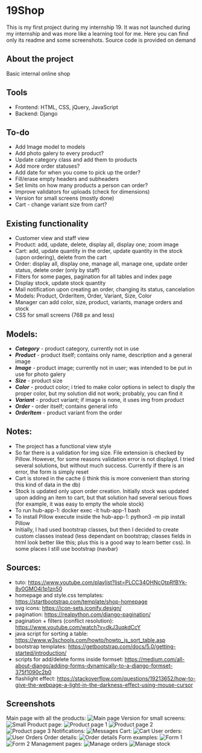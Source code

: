# 19Shop
This is my first project during my internship 19. It was not launched during my internship and was more like a learning tool for me. Here you can find only its readme and some screenshots. Source code is provided on demand

## About the project
Basic internal online shop

## Tools
* Frontend: HTML, CSS, jQuery, JavaScript
* Backend: Django

## To-do
* Add Image model to models
* Add photo galery to every product?
* Update category class and add them to products
* Add more order statuses? 
* Add date for when you come to pick up the order?
* Fill/erase empty headers and subheaders
* Set limits on how many products a person can order?
* Improve validators for uploads (check for dimensions)
* Version for small screens (mostly done)
* Cart - change variant size from cart?

## Existing functionality
* Customer view and staff view
* Product: add, update, delete, display all, display one; zoom image
* Cart: add, update quantity in the order, update quantity in the stock (upon ordering), delete from the cart
* Order: display all, display one, manage all, manage one, update order status, delete order (only by staff)
* Filters for some pages, pagination for all tables and index page
* Display stock, update stock quantity
* Mail notification upon creating an order, changing its status, cancelation
* Models: Product, OrderItem, Order, Variant, Size, Color
* Manager can add color, size, product, variants, manage orders and stock
* CSS for small screens (768 px and less)

## Models:
* ***Category*** - product category, currently not in use
* ***Product*** - product itself; contains only name, description and a general image
* ***Image*** - product image; currently not in user; was intended to be put in use for photo galery 
* ***Size*** - product size
* ***Color*** - product color; i tried to make color options in select to disply the proper color, but my solution did not work; probably, you can find it
* ***Variant*** - product variant; if image is none, it uses img from product
* ***Order*** - order itself; contains general info
* ***OrderItem*** - product variant from the order

## Notes:
* The project has a functional view style
* So far there is a validation for img size. File extension is checked by Pillow. However, for some reasons validation error is not displayd. I tried several solutions, but without much success. Currently if there is an error, the form is simply reset
* Cart is stored in the cache (i think this is more convenient than storing this kind of data in the db)
* Stock is updated only upon order creation. Initially stock was updated upon adding an item to cart, but that solution had several serious flows (for example, it was easy to empty the whole stock)
* To run hub-app-1: docker exec -it hub-app-1 bash 
* To install Pillow execute inside the hub-app-1: python3 -m pip install Pillow
* Initially, I had used bootstrap classes, but then I decided to create custom classes instead (less dependant on bootstrap; classes fields in html look better like this; plus this is a good way to learn better css). In some places I still use bootstrap (navbar)

## Sources:
* tuto: https://www.youtube.com/playlist?list=PLCC34OHNcOtpRfBYk-8y0GMO4i1p1zn50
* homepage and style.css templates: https://startbootstrap.com/template/shop-homepage
* svg icons: https://icon-sets.iconify.design/
* pagination: https://realpython.com/django-pagination/
* pagination + filters (conflict resolution): https://www.youtube.com/watch?v=dkJ3uqkdCcY
* java script for sorting a table: https://www.w3schools.com/howto/howto_js_sort_table.asp
* bootstrap templates: https://getbootstrap.com/docs/5.0/getting-started/introduction/
* scripts for add/delete forms inside formset: https://medium.com/all-about-django/adding-forms-dynamically-to-a-django-formset-375f1090c2b0
* flashlight effect: https://stackoverflow.com/questions/19213652/how-to-give-the-webpage-a-light-in-the-darkness-effect-using-mouse-cursor

## Screenshots
Main page with all the products:
![Main page](https://github.com/baltsaros/19shop/blob/main/pics/main.jpeg)
Version for small screens:
![Small](https://github.com/baltsaros/19shop/blob/main/pics/mobile.jpeg)
Product page:
![Product page 1](https://github.com/baltsaros/19shop/blob/main/pics/product_page.jpeg)
![Product page 2](https://github.com/baltsaros/19shop/blob/main/pics/product_page2.jpeg)
![Product page 3](https://github.com/baltsaros/19shop/blob/main/pics/product_page3.jpeg)
Notifications:
![Messages](https://github.com/baltsaros/19shop/blob/main/pics/message.jpeg)
Cart:
![Cart](https://github.com/baltsaros/19shop/blob/main/pics/cart.jpeg)
User orders:
![User Orders](https://github.com/baltsaros/19shop/blob/main/pics/user_orders.jpeg)
Order details:
![Order details](https://github.com/baltsaros/19shop/blob/main/pics/order_details.jpeg)
Form examples:
![Form 1](https://github.com/baltsaros/19shop/blob/main/pics/add_product.jpeg)
![Form 2](https://github.com/baltsaros/19shop/blob/main/pics/size_form.jpeg)
Management pages:
![Manage orders](https://github.com/baltsaros/19shop/blob/main/pics/manage_orders.jpeg)
![Manage stock](https://github.com/baltsaros/19shop/blob/main/pics/manage_stock.jpeg)